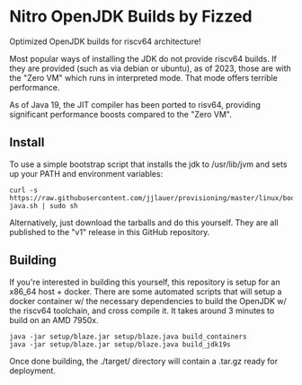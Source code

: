 # Nitro OpenJDK Builds by Fizzed

Optimized OpenJDK builds for riscv64 architecture!

Most popular ways of installing the JDK do not provide riscv64 builds. If they are provided (such as via debian or
ubuntu), as of 2023, those are with the "Zero VM" which runs in interpreted mode. That mode offers terrible performance.

As of Java 19, the JIT compiler has been ported to risv64, providing significant performance boosts compared to the
"Zero VM".

## Install

To use a simple bootstrap script that installs the jdk to /usr/lib/jvm and sets up your PATH and environment variables:
    
    curl -s https://raw.githubusercontent.com/jjlauer/provisioning/master/linux/bootstrap-java.sh | sudo sh

Alternatively, just download the tarballs and do this yourself. They are all published to the "v1" release in this 
GitHub repository.

## Building

If you're interested in building this yourself, this repository is setup for an x86_64 host + docker.  There are some
automated scripts that will setup a docker container w/ the necessary dependencies to build the OpenJDK w/ the riscv64
toolchain, and cross compile it.  It takes around 3 minutes to build on an AMD 7950x.

    java -jar setup/blaze.jar setup/blaze.java build_containers
    java -jar setup/blaze.jar setup/blaze.java build_jdk19s
    
Once done building, the ./target/ directory will contain a .tar.gz ready for deployment.

